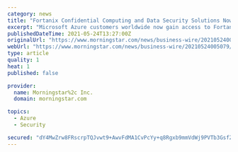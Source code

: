 ```yaml
---
category: news
title: "Fortanix Confidential Computing and Data Security Solutions Now Microsoft IP Co-sell Ready, Available in the Microsoft Azure Marketplace"
excerpt: "Microsoft Azure customers worldwide now gain access to Fortanix to take advantage of the scalability, reliability, and agility of Azure to drive application development and shape business strategies."
publishedDateTime: 2021-05-24T13:27:00Z
originalUrl: "https://www.morningstar.com/news/business-wire/20210524005079/fortanix-confidential-computing-and-data-security-solutions-now-microsoft-ip-co-sell-ready-available-in-the-microsoft-azure-marketplace"
webUrl: "https://www.morningstar.com/news/business-wire/20210524005079/fortanix-confidential-computing-and-data-security-solutions-now-microsoft-ip-co-sell-ready-available-in-the-microsoft-azure-marketplace"
type: article
quality: 1
heat: 1
published: false

provider:
  name: Morningstar%2c Inc.
  domain: morningstar.com

topics:
  - Azure
  - Security

secured: "dY4MwZrw8FRscrpTQJvwt9+AwvFdMA1CvPcYy+q8Rgxb9mmVdWj9PVTb3GsfZSunyQ/Yh1S/DiCDUJVwkBZ84iOLYGPSgTRP/I3nMDOtbKbJwp4hW3D0rAM7cQ8c+xHrIrAcRPmUYdle4r2jXeXW/dUwNkpYJOLDXWxFJjmydbfbbI9aBL41Gr56iRQ2MeKpEfkYJQTPn4dRocT01KzrkOpea/NwEeJ1DCI2sbiWsjSe3VCytm09LNAAdtFVItw5yWawJiuUkLBIkXln8a9gmAheMSGN0m8wYUGr3ujLjLyr81eFz9Mx3y9zAp2tDvICcnUIBRP2DjHOANyncCtVpXpikjgy1GqycR/R54eGoPY=;yZecZdP1Hzumhnn42ZABBA=="
---
```


